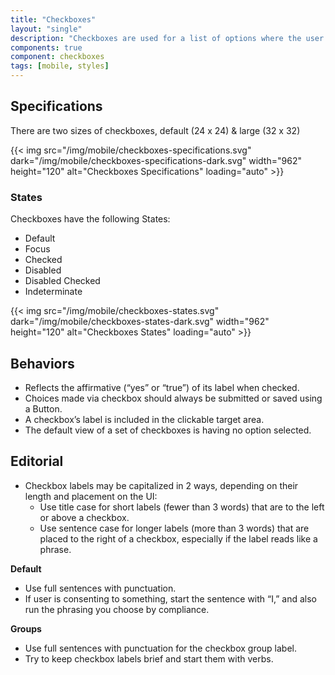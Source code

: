 ```yaml
---
title: "Checkboxes"
layout: "single"
description: "Checkboxes are used for a list of options where the user may select multiple options, including all or none."
components: true
component: checkboxes
tags: [mobile, styles]
---
```


## Specifications

There are two sizes of checkboxes,  default (24 x 24) & large (32 x 32)

{{< img src="/img/mobile/checkboxes-specifications.svg" dark="/img/mobile/checkboxes-specifications-dark.svg" width="962" height="120" alt="Checkboxes Specifications" loading="auto" >}}

### States

Checkboxes have the following States:

- Default
- Focus
- Checked
- Disabled
- Disabled Checked
- Indeterminate

{{< img src="/img/mobile/checkboxes-states.svg" dark="/img/mobile/checkboxes-states-dark.svg" width="962" height="120" alt="Checkboxes States" loading="auto" >}}

## Behaviors

- Reflects the affirmative (“yes” or “true”) of its label when checked.
- Choices made via checkbox should always be submitted or saved using a Button.
- A checkbox’s label is included in the clickable target area.
- The default view of a set of checkboxes is having no option selected.

## Editorial

- Checkbox labels may be capitalized in 2 ways, depending on their length and placement on the UI:
  - Use title case for short labels (fewer than 3 words) that are to the left or above a checkbox.
  - Use sentence case for longer labels (more than 3 words) that are placed to the right of a checkbox, especially if the label reads like a phrase.

**Default**

- Use full sentences with punctuation.
- If user is consenting to something, start the sentence with “I,” and also run the phrasing you choose by compliance.

**Groups**

- Use full sentences with punctuation for the checkbox group label.
- Try to keep checkbox labels brief and start them with verbs.
